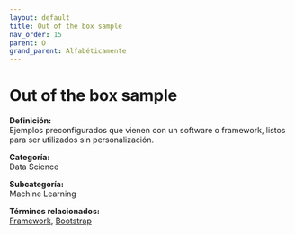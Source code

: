 ```yaml
---
layout: default
title: Out of the box sample
nav_order: 15
parent: O
grand_parent: Alfabéticamente
---
```


# Out of the box sample

**Definición:**  
Ejemplos preconfigurados que vienen con un software o framework, listos para ser utilizados sin personalización.

**Categoría:**  
Data Science  

**Subcategoría:**  
Machine Learning

**Términos relacionados:**  
[Framework](https://maleniski.github.io/diccionario-angl-tec-mx/docs/alfabeticamente/F/framework.html), [Bootstrap](https://maleniski.github.io/diccionario-angl-tec-mx/docs/alfabeticamente/B/bootstrap.html)
